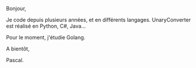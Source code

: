 Bonjour,

Je code depuis plusieurs années, et en différents langages.
UnaryConverter est réalisé en Python, C#, Java... 

Pour le moment, j'étudie Golang.

A bientôt,

Pascal.


<!--
**PascalL7/PascalL7** is a ✨ _special_ ✨ repository because its `README.md` (this file) appears on your GitHub profile.

- 🔭 I’m currently working on ...
- 🌱 I’m currently learning ...
- 👯 I’m looking to collaborate on ...
- 🤔 I’m looking for help with ...
- 💬 Ask me about ...
- 📫 How to reach me: ...
- 😄 Pronouns: ...
- ⚡ Fun fact: ...
-->
